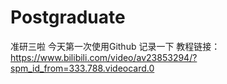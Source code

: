 # Postgraduate

准研三啦 
今天第一次使用Github
记录一下
教程链接：https://www.bilibili.com/video/av23853294/?spm_id_from=333.788.videocard.0
